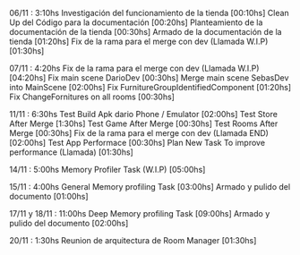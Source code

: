 06/11 : 3:10hs 
	Investigación del funcionamiento de la tienda [00:10hs]
	Clean Up del Código para la documentación [00:20hs]
	Planteamiento de la documentación de la tienda [00:30hs]
	Armado de la documentación de la tienda [01:20hs]
	Fix de la rama para el merge con dev (Llamada W.I.P) [01:30hs]
	
07/11 : 4:20hs 
	Fix de la rama para el merge con dev (Llamada W.I.P) [04:20hs]
		Fix main scene DarioDev [00:30hs]
		Merge main scene SebasDev into MainScene [02:00hs]
		Fix FurnitureGroupIdentifiedComponent [01:20hs]
		Fix ChangeFornitures on all rooms [00:30hs]
		
11/11 : 6:30hs 
	Test Build Apk dario Phone / Emulator [02:00hs]
	Test Store After Merge [1:30hs]
	Test Game After Merge [00:30hs]
	Test Rooms After Merge [00:30hs]
	Fix de la rama para el merge con dev (Llamada END) [02:00hs]
		Test App Performace [00:30hs]
		Plan New Task To improve performance (Llamada) [01:30hs]
		
14/11 : 5:00hs 
	Memory Profiler Task (W.I.P) [05:00hs]
	
15/11 : 4:00hs 
	General Memory profiling Task  [03:00hs]
	Armado y pulido del documento [01:00hs]
	
17/11 y 18/11 : 11:00hs 
	Deep Memory profiling Task  [09:00hs]
	Armado y pulido del documento [02:00hs]

20/11 : 1:30hs 
	Reunion de arquitectura de Room Manager   [01:30hs]